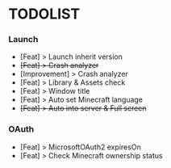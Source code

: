 # TODOLIST

### Launch
- [Feat] > Launch inherit version
- ~~[Feat] > Crash analyzer~~
- [Improvement] > Crash analyzer
- [Feat] > Library & Assets check
- [Feat] > Window title 
- [Feat] > Auto set Minecraft language
- ~~[Feat] > Auto into server & Full screen~~

### OAuth
- [Feat] > MicrosoftOAuth2 expiresOn
- [Feat] > Check Minecraft ownership status